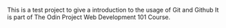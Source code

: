 This is a test project to give a introduction to the usage of Git and Github
It is part of The Odin Project Web Development 101 Course.